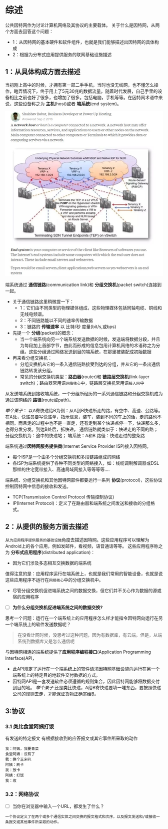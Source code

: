 # 综述
公共因特网作为讨论计算机网络及其协议的主要载体。
关于什么是因特网，从两个方面去回答这个问题：
  - 1：从因特网的基本硬件和软件组件，也就是我们能够描述出因特网的具体构成
  - 2：根据为分布式应用提供服务的联网基础设施描述
## 1：从具体构成方面去描述
当初刚上高中的时候，才拥有第一部二手手机，当时也没无线网，也不懂怎么操作，瞎弄情况下，终于用上了5元30兆的数据流量。随着时代发展，自己手里的设备相比之前也好了很多，也增加了很多。包括电脑，手机等等。在因特网术语中来说，这些设备称之为 **主机**(host)或者 **端系统**(end system)。

  ![](assets/markdown-img-paste-20191116205537856.png)

端系统通过 **通信链路**(communication link)和 **分组交换机**(packet switch)连接到一起。
  - 关于通信链路这里稍微提一下：
    - 1：它们由不同类型的物理媒体组成，这些物理媒体包括同轴电缆、铜线和无线电频谱。
    - 2：不同链路能以不同的速率传输数据
    - 3：链路的 **传输速率** 以 比特/秒 度量(bit/s,或bps)
  - 先提一个 **分组**(packet)的概念：
    - 当一个端系统向另一个端系统发送数据的时候，发送端将数据分段，并且为每段加上首部字节，由此而形成的信息包用计算机网络的术语称之为分组。这些分组通过网络发送到目的端系统，在那里被装配成初始数据
  - 再来看分组交换机：
    - 分组交换机从它的一条入通信链路接受到达的分组，并从它的一条出通信链路转发该分组。
    - 常见的分组交换机类型：**路由器**(router)和 **链路层交换机**(link-layer switch)；路由器常用语```网络核心```中，链路层交换机常用语```接入网```中

从发送端系统到接收端系统，一个分组所经历的一系列通信链路和分组交换机成为通过该网络的 **路径**(route或path)。

*举个栗子*：
  以A寄快递给B为例：从A到B快递所走的路，有空中、高速、公路等。在A处，快递员要写快递单，指示信息，装车，装到不同的车上的话，走的路也不相同。而且走的过程中也不是一直走，还有走到某个快递点停一下，快递那么多，也得分发分发。到达B处后，拆快递。
  通信链路就类似于：快递走的不同的路；
  分组交换机为：途中的快递站；
  端系统：A和B
  路径：快递走过的整条路

端系统通过**因特网服务提供商**(Internet Service Provider ISP)接入因特网。
  - 每个ISP是一个由多个分组交换机和多段链路组成的网络
  - 各ISP为端系统提供了各种不同类型的网络接入，如：线缆调制解调器或DSL那样的住宅宽带接入、高速局域网接入等等等等....

端系统、分组交换机和其他因特网部件都要运行一系列 **协议**(protocol)，这些协议控制因特网中信息的接收和发送。
  - TCP(Transmission Control Protocol 传输控制协议)
  - IP(Internet Protocol)：定义了在路由器和端系统之间发送和接收的分组格式。
## 2：从提供的服务方面去描述
从```为应用程序提供服务的基础设施```角度去描述因特网。这些应用程序可以理解为Android上的各个应用，例如发邮件，看视频，语音通话等等。
这些应用程序称之为 **分布式应用程序**(distributed application)：
  - 因为它们涉及多态相互交换数据的端系统

值得注意的是：应用程序运行在端系统上，也就是我们常用的智能设备，也就是说这些应用程序不运行在```网络核心```中的分组交换机中。
  - 尽管分组交换机促进端系统之间的数据交换，但它们并不关心作为数据的源或宿的应用程序
  - [ ] **为什么分组交换机促进端系统之间的数据交换?**

思考一个问题：运行在一个端系统上的应用程序怎么样才能指令因特网向运行在另一个端系统上的软件发送数据呢？
  > 在没看计网时候，没思考过这种问题，因为有数据库，有云端。但是，从端系统到数据库又是怎么通信呢

与因特网相连的端系统提供了**应用程序编程接口**(Application Programming Interface)API，
  - 此API规定了运行在一个端系统上的软件请求因特网基础设施向运行在另一个端系统上的特定目的地软件交付数据的方式。
  - 因特网API是一套发送软件必须遵循的规则集合，因此因特网能够将数据交付到目的地。
*举个栗子*
  还是类比快递，A给B寄快递要填一堆东西，要按照快递公司的规则去走，才能保证货物正确寄给B。

## 3:协议
### 3.1 类比食堂阿姨打饭
有发送的特定报文
有根据接收到的应答报文或其它事件所采取的动作
```
我：阿姨，我要青菜
食堂阿姨：没有了
我：换个玉米叭
阿姨：刷卡
我：放卡
阿姨：打饭
我：收
```
### 3.2：网络协议
- [ ] 当你在浏览器中输入一个URL，都发生了什么？
```
一个协议定义了在两个或多个通信实体之间交换的报文格式和次序，以及报文发送和/或接收一条报文或其他事件所采取的动作。
```
